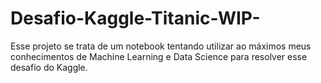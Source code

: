 # Desafio-Kaggle-Titanic-WIP-
Esse projeto se trata de um notebook tentando utilizar ao máximos meus conhecimentos de Machine Learning e Data Science para resolver esse desafio do Kaggle.
